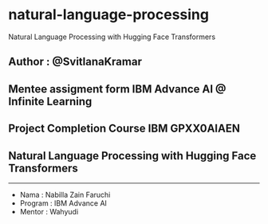 # natural-language-processing
Natural Language Processing with Hugging Face Transformers
## Author : @SvitlanaKramar

## Mentee assigment form IBM Advance AI @ Infinite Learning
## Project Completion Course IBM GPXX0AIAEN
## Natural Language Processing with Hugging Face Transformers
---

- Nama : Nabilla Zain Faruchi
- Program : IBM Advance AI
- Mentor : Wahyudi
